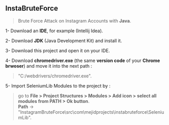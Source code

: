 ## InstaBruteForce<br>

> Brute Force Attack on Instagram Accounts with __Java__.<br>

1- Download an **IDE**, for example (Intellij Idea).<br>

2- Download **JDK** (Java Development Kit) and install it.<br>

3- Download this project and open it on your IDE.<br>

4- Download **chromedriver.exe** (the same **version code** of your **Chrome brwoser**) and move it into the next path :

> "C:/webdrivers/chromedriver.exe".<br>

5- Import SeleniumLib Modules to the project by : <br>
> go to **File > Project Structures > Modules > Add icon > select all modules from PATH > Ok button**.<br>
> **Path** -> "InstagramBruteForce\src\com\mejidprojects\instabruteforce\SeleniumLib".<br>

